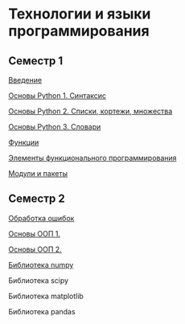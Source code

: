 # Технологии и языки программирования

## Семестр 1

[Введение](https://github.com/Kidinnu/classes_programming/blob/master/presentations/Introduction_e.pdf)

[Основы Python 1. Синтаксис](https://github.com/Kidinnu/classes_programming/blob/master/presentations/Pyhton_basics_2_1_e.pdf)

[Основы Python 2. Списки, кортежи, множества](https://github.com/Kidinnu/classes_programming/blob/master/presentations/Pyhton_basics_2_2_e.pdf)

[Основы Python 3. Словари](https://github.com/Kidinnu/classes_programming/blob/master/presentations/Pyhton_basics_2_3_e.pdf)

[Функции](https://github.com/Kidinnu/classes_programming/blob/master/presentations/Pyhton_functions_e.pdf)

[Элементы функционального программирования](https://github.com/Kidinnu/classes_programming/blob/master/presentations/Functional_programming_e.pdf)

[Модули и пакеты](https://github.com/Kidinnu/classes_programming/blob/master/presentations/Python_modules_e.pdf)


## Семестр 2

[Обработка ошибок](https://github.com/Kidinnu/classes_programming/blob/master/presentations/Pyhton_exceptions_e.pdf)

[Основы ООП 1.](https://github.com/Kidinnu/classes_programming/blob/master/presentations/Python_OOP_part_I_e.pdf)

[Основы ООП 2.](https://github.com/Kidinnu/classes_programming/blob/master/presentations/Python_OOP_part_II_e.pdf)

[Библиотека numpy](https://github.com/Kidinnu/classes_programming/blob/master/presentations/Python_numpy_I_e.pdf)

Библиотека scipy

Библиотека matplotlib

Библиотека pandas

